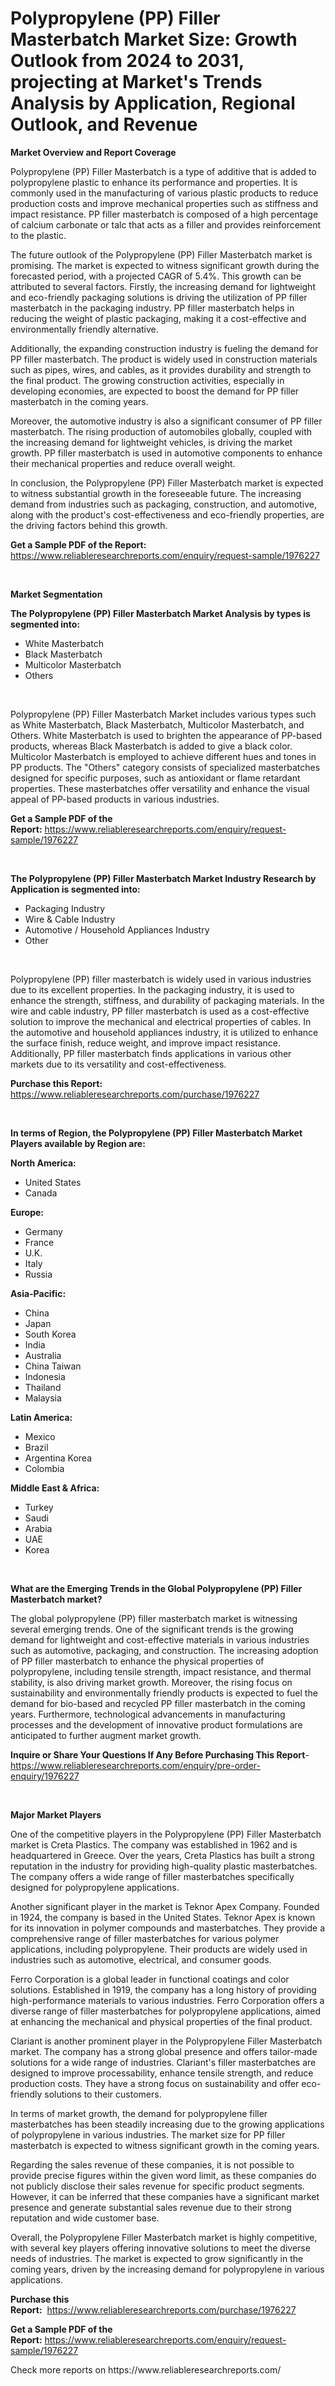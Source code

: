 <p><h1>Polypropylene (PP) Filler Masterbatch Market Size: Growth Outlook from 2024 to 2031, projecting at Market's Trends Analysis by Application, Regional Outlook, and Revenue</h1></p><p><strong>Market Overview and Report Coverage</strong></p>
<p><p>Polypropylene (PP) Filler Masterbatch is a type of additive that is added to polypropylene plastic to enhance its performance and properties. It is commonly used in the manufacturing of various plastic products to reduce production costs and improve mechanical properties such as stiffness and impact resistance. PP filler masterbatch is composed of a high percentage of calcium carbonate or talc that acts as a filler and provides reinforcement to the plastic.</p><p>The future outlook of the Polypropylene (PP) Filler Masterbatch market is promising. The market is expected to witness significant growth during the forecasted period, with a projected CAGR of 5.4%. This growth can be attributed to several factors. Firstly, the increasing demand for lightweight and eco-friendly packaging solutions is driving the utilization of PP filler masterbatch in the packaging industry. PP filler masterbatch helps in reducing the weight of plastic packaging, making it a cost-effective and environmentally friendly alternative.</p><p>Additionally, the expanding construction industry is fueling the demand for PP filler masterbatch. The product is widely used in construction materials such as pipes, wires, and cables, as it provides durability and strength to the final product. The growing construction activities, especially in developing economies, are expected to boost the demand for PP filler masterbatch in the coming years.</p><p>Moreover, the automotive industry is also a significant consumer of PP filler masterbatch. The rising production of automobiles globally, coupled with the increasing demand for lightweight vehicles, is driving the market growth. PP filler masterbatch is used in automotive components to enhance their mechanical properties and reduce overall weight.</p><p>In conclusion, the Polypropylene (PP) Filler Masterbatch market is expected to witness substantial growth in the foreseeable future. The increasing demand from industries such as packaging, construction, and automotive, along with the product's cost-effectiveness and eco-friendly properties, are the driving factors behind this growth.</p></p>
<p><strong>Get a Sample PDF of the Report:</strong> <a href="https://www.reliableresearchreports.com/enquiry/request-sample/1976227">https://www.reliableresearchreports.com/enquiry/request-sample/1976227</a></p>
<p>&nbsp;</p>
<p><strong>Market Segmentation</strong></p>
<p><strong>The Polypropylene (PP) Filler Masterbatch Market Analysis by types is segmented into:</strong></p>
<p><ul><li>White Masterbatch</li><li>Black Masterbatch</li><li>Multicolor Masterbatch</li><li>Others</li></ul></p>
<p>&nbsp;</p>
<p><p>Polypropylene (PP) Filler Masterbatch Market includes various types such as White Masterbatch, Black Masterbatch, Multicolor Masterbatch, and Others. White Masterbatch is used to brighten the appearance of PP-based products, whereas Black Masterbatch is added to give a black color. Multicolor Masterbatch is employed to achieve different hues and tones in PP products. The "Others" category consists of specialized masterbatches designed for specific purposes, such as antioxidant or flame retardant properties. These masterbatches offer versatility and enhance the visual appeal of PP-based products in various industries.</p></p>
<p><strong>Get a Sample PDF of the Report:</strong>&nbsp;<a href="https://www.reliableresearchreports.com/enquiry/request-sample/1976227">https://www.reliableresearchreports.com/enquiry/request-sample/1976227</a></p>
<p>&nbsp;</p>
<p><strong>The Polypropylene (PP) Filler Masterbatch Market Industry Research by Application is segmented into:</strong></p>
<p><ul><li>Packaging Industry</li><li>Wire & Cable Industry</li><li>Automotive / Household Appliances Industry</li><li>Other</li></ul></p>
<p>&nbsp;</p>
<p><p>Polypropylene (PP) filler masterbatch is widely used in various industries due to its excellent properties. In the packaging industry, it is used to enhance the strength, stiffness, and durability of packaging materials. In the wire and cable industry, PP filler masterbatch is used as a cost-effective solution to improve the mechanical and electrical properties of cables. In the automotive and household appliances industry, it is utilized to enhance the surface finish, reduce weight, and improve impact resistance. Additionally, PP filler masterbatch finds applications in various other markets due to its versatility and cost-effectiveness.</p></p>
<p><strong>Purchase this Report:</strong>&nbsp; <a href="https://www.reliableresearchreports.com/purchase/1976227">https://www.reliableresearchreports.com/purchase/1976227</a></p>
<p>&nbsp;</p>
<p><strong>In terms of Region, the Polypropylene (PP) Filler Masterbatch Market Players available by Region are:</strong></p>
<p>
    <p> <strong> North America: </strong>
        <ul>
            <li>United States</li>
            <li>Canada</li>
        </ul>
        </p> 
    <p> <strong> Europe: </strong>
        <ul>
            <li>Germany</li>
            <li>France</li>
            <li>U.K.</li>
            <li>Italy</li>
            <li>Russia</li>
        </ul>
        </p> 
    <p> <strong> Asia-Pacific: </strong>
        <ul>
            <li>China</li>
            <li>Japan</li>
            <li>South Korea</li>
            <li>India</li>
            <li>Australia</li>
            <li>China Taiwan</li>
            <li>Indonesia</li>
            <li>Thailand</li>
            <li>Malaysia</li>
        </ul>
        </p> 
    <p> <strong> Latin America: </strong>
        <ul>
            <li>Mexico</li>
            <li>Brazil</li>
            <li>Argentina Korea</li>
            <li>Colombia</li>
        </ul>
        </p> 
    <p> <strong> Middle East & Africa: </strong>
        <ul>
            <li>Turkey</li>
            <li>Saudi</li>
            <li>Arabia</li>
            <li>UAE</li>
            <li>Korea</li>
        </ul>
    </p>
    </p>
<p>&nbsp;</p>
<p><strong>What are the Emerging Trends in the Global Polypropylene (PP) Filler Masterbatch market?</strong></p>
<p><p>The global polypropylene (PP) filler masterbatch market is witnessing several emerging trends. One of the significant trends is the growing demand for lightweight and cost-effective materials in various industries such as automotive, packaging, and construction. The increasing adoption of PP filler masterbatch to enhance the physical properties of polypropylene, including tensile strength, impact resistance, and thermal stability, is also driving market growth. Moreover, the rising focus on sustainability and environmentally friendly products is expected to fuel the demand for bio-based and recycled PP filler masterbatch in the coming years. Furthermore, technological advancements in manufacturing processes and the development of innovative product formulations are anticipated to further augment market growth.</p></p>
<p><strong>Inquire or Share Your Questions If Any Before Purchasing This Report</strong>- <a href="https://www.reliableresearchreports.com/enquiry/pre-order-enquiry/1976227">https://www.reliableresearchreports.com/enquiry/pre-order-enquiry/1976227</a></p>
<p>&nbsp;</p>
<p><strong>Major Market Players</strong></p>
<p><p>One of the competitive players in the Polypropylene (PP) Filler Masterbatch market is Creta Plastics. The company was established in 1962 and is headquartered in Greece. Over the years, Creta Plastics has built a strong reputation in the industry for providing high-quality plastic masterbatches. The company offers a wide range of filler masterbatches specifically designed for polypropylene applications.</p><p>Another significant player in the market is Teknor Apex Company. Founded in 1924, the company is based in the United States. Teknor Apex is known for its innovation in polymer compounds and masterbatches. They provide a comprehensive range of filler masterbatches for various polymer applications, including polypropylene. Their products are widely used in industries such as automotive, electrical, and consumer goods.</p><p>Ferro Corporation is a global leader in functional coatings and color solutions. Established in 1919, the company has a long history of providing high-performance materials to various industries. Ferro Corporation offers a diverse range of filler masterbatches for polypropylene applications, aimed at enhancing the mechanical and physical properties of the final product.</p><p>Clariant is another prominent player in the Polypropylene Filler Masterbatch market. The company has a strong global presence and offers tailor-made solutions for a wide range of industries. Clariant's filler masterbatches are designed to improve processability, enhance tensile strength, and reduce production costs. They have a strong focus on sustainability and offer eco-friendly solutions to their customers.</p><p>In terms of market growth, the demand for polypropylene filler masterbatches has been steadily increasing due to the growing applications of polypropylene in various industries. The market size for PP filler masterbatch is expected to witness significant growth in the coming years.</p><p>Regarding the sales revenue of these companies, it is not possible to provide precise figures within the given word limit, as these companies do not publicly disclose their sales revenue for specific product segments. However, it can be inferred that these companies have a significant market presence and generate substantial sales revenue due to their strong reputation and wide customer base.</p><p>Overall, the Polypropylene Filler Masterbatch market is highly competitive, with several key players offering innovative solutions to meet the diverse needs of industries. The market is expected to grow significantly in the coming years, driven by the increasing demand for polypropylene in various applications.</p></p>
<p><strong>Purchase this Report:</strong>&nbsp;&nbsp;<a href="https://www.reliableresearchreports.com/purchase/1976227">https://www.reliableresearchreports.com/purchase/1976227</a></p>
<p></p>
<p><strong>Get a Sample PDF of the Report:</strong>&nbsp;<a href="https://www.reliableresearchreports.com/enquiry/request-sample/1976227">https://www.reliableresearchreports.com/enquiry/request-sample/1976227</a></p>
<p>Check more reports on https://www.reliableresearchreports.com/</p>
